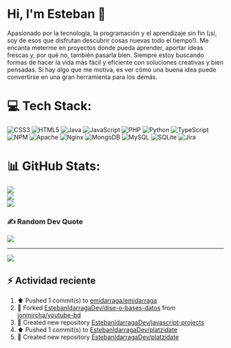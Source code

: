 # Hi, I'm Esteban 👋

Apasionado por la tecnología, la programación y el aprendizaje sin fin (¡sí, soy de esos que disfrutan descubrir cosas nuevas todo el tiempo!). Me encanta meterme en proyectos donde pueda aprender, aportar ideas frescas y, por qué no, también pasarla bien. Siempre estoy buscando formas de hacer la vida más fácil y eficiente con soluciones creativas y bien pensadas. Si hay algo que me motiva, es ver cómo una buena idea puede convertirse en una gran herramienta para los demás.


# 💻 Tech Stack:

![CSS3](https://img.shields.io/badge/css3-%231572B6.svg?style=for-the-badge&logo=css3&logoColor=white) ![HTML5](https://img.shields.io/badge/html5-%23E34F26.svg?style=for-the-badge&logo=html5&logoColor=white) ![Java](https://img.shields.io/badge/java-%23ED8B00.svg?style=for-the-badge&logo=openjdk&logoColor=white) ![JavaScript](https://img.shields.io/badge/javascript-%23323330.svg?style=for-the-badge&logo=javascript&logoColor=%23F7DF1E) ![PHP](https://img.shields.io/badge/php-%23777BB4.svg?style=for-the-badge&logo=php&logoColor=white) ![Python](https://img.shields.io/badge/python-3670A0?style=for-the-badge&logo=python&logoColor=ffdd54) ![TypeScript](https://img.shields.io/badge/typescript-%23007ACC.svg?style=for-the-badge&logo=typescript&logoColor=white) ![NPM](https://img.shields.io/badge/NPM-%23CB3837.svg?style=for-the-badge&logo=npm&logoColor=white) ![Apache](https://img.shields.io/badge/apache-%23D42029.svg?style=for-the-badge&logo=apache&logoColor=white) ![Nginx](https://img.shields.io/badge/nginx-%23009639.svg?style=for-the-badge&logo=nginx&logoColor=white) ![MongoDB](https://img.shields.io/badge/MongoDB-%234ea94b.svg?style=for-the-badge&logo=mongodb&logoColor=white) ![MySQL](https://img.shields.io/badge/mysql-4479A1.svg?style=for-the-badge&logo=mysql&logoColor=white) ![SQLite](https://img.shields.io/badge/sqlite-%2307405e.svg?style=for-the-badge&logo=sqlite&logoColor=white) ![Jira](https://img.shields.io/badge/jira-%230A0FFF.svg?style=for-the-badge&logo=jira&logoColor=white)




# 📊 GitHub Stats:
![](https://github-readme-stats.vercel.app/api?username=emidarraga&theme=dark&hide_border=true&include_all_commits=true&count_private=false)<br/>
![](https://nirzak-streak-stats.vercel.app/?user=emidarraga&theme=dark&hide_border=true)<br/>
![](https://github-readme-stats.vercel.app/api/top-langs/?username=emidarraga&theme=dark&hide_border=true&include_all_commits=true&count_private=false&layout=compact)

### ✍️ Random Dev Quote
![](https://quotes-github-readme.vercel.app/api?type=horizontal&theme=dark)

---
[![](https://visitcount.itsvg.in/api?id=emidarraga&icon=0&color=0)](https://visitcount.itsvg.in)

## ⚡ Actividad reciente
<!--RECENT_ACTIVITY:start-->
1. ⬆️ Pushed 1 commit(s) to [emidarraga/emidarraga](https://github.com/emidarraga/emidarraga)<br>
2. 🔱 Forked [EstebanIdarragaDev/dise-o-bases-datos](https://github.com/EstebanIdarragaDev/dise-o-bases-datos) from [jonmircha/youtube-bd](https://github.com/jonmircha/youtube-bd)<br>
3. 📔 Created new repository [EstebanIdarragaDev/javascript-projects](https://github.com/EstebanIdarragaDev/javascript-projects)<br>
4. ⬆️ Pushed 1 commit(s) to [EstebanIdarragaDev/platzidate](https://github.com/EstebanIdarragaDev/platzidate)<br>
5. 📔 Created new repository [EstebanIdarragaDev/platzidate](https://github.com/EstebanIdarragaDev/platzidate)<br>
<!--RECENT_ACTIVITY:end-->

<!--RECENT_ACTIVITY:last_update>


